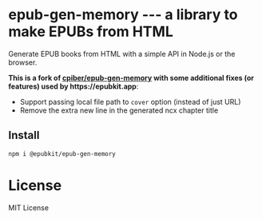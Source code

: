 # epub-gen-memory --- a library to make EPUBs from HTML

Generate EPUB books from HTML with a simple API in Node.js or the browser.

__This is a fork of [cpiber/epub-gen-memory](https://github.com/cpiber/epub-gen-memory) with some additional fixes (or features) used by https://epubkit.app__:

- Support passing local file path to `cover` option (instead of just URL)
- Remove the extra new line in the generated ncx chapter title


## Install

```
npm i @epubkit/epub-gen-memory
```

# License

MIT License